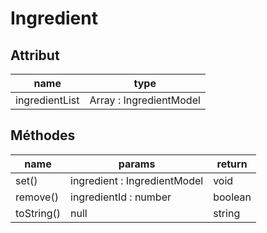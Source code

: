 # Ingredient

## Attribut

| name | type
| --- | ---
| ingredientList | Array : IngredientModel

## Méthodes

| name | params | return
| --- | --- | ---
| set() | ingredient : IngredientModel | void 
| remove() | ingredientId : number | boolean 
| toString() | null | string


